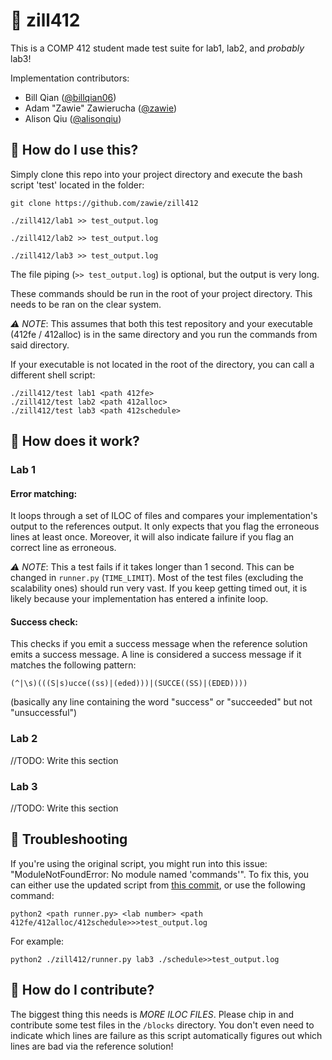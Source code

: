 # 🥒 zill412
This is a COMP 412 student made test suite for lab1, lab2, and *probably* lab3! 

Implementation contributors:
- Bill Qian ([@billqian06](https://github.com/billqian06))
- Adam "Zawie" Zawierucha ([@zawie](https://github.com/zawie))
- Alison Qiu ([@alisonqiu](https://github.com/alisonqiu))

## 🚀 How do I use this?
Simply clone this repo into your project directory and execute the bash script 'test' located in the folder:
```
git clone https://github.com/zawie/zill412
```
```
./zill412/lab1 >> test_output.log
```
```
./zill412/lab2 >> test_output.log
```
```
./zill412/lab3 >> test_output.log
```

The file piping (`>> test_output.log`) is optional, but the output is very long.

These commands should be run in the root of your project directory. This needs to be ran on the clear system.

*⚠️ NOTE*: This assumes that both this test repository and your executable (412fe / 412alloc) is in the same directory and you run the commands from said directory.


If your executable is not located in the root of the directory, you can call a different shell script:
```
./zill412/test lab1 <path 412fe>
./zill412/test lab2 <path 412alloc>
./zill412/test lab3 <path 412schedule>
```

## 🤖 How does it work?
### Lab 1
#### Error matching:
It loops through a set of ILOC of files and compares your implementation's output to the references output. 
It only expects that you flag the erroneous lines at least once.
Moreover, it will also indicate failure if you flag an correct line as erroneous.

*⚠️ NOTE*: This a test fails if it takes longer than 1 second. This can be changed in `runner.py` (`TIME_LIMIT`). Most of the test files (excluding the scalability ones) should run very vast. If you keep getting timed out, it is likely because your implementation has entered a infinite loop.

#### Success check:
This checks if you emit a success message when the reference solution emits a success message. A line is considered a success message if it matches the following pattern:
```
(^|\s)(((S|s)ucce((ss)|(eded)))|(SUCCE((SS)|(EDED))))
```

(basically any line containing the word "success" or "succeeded" but not "unsuccessful")

### Lab 2
//TODO: Write this section

### Lab 3
//TODO: Write this section

## 🔨 Troubleshooting
If you're using the original script, you might run into this issue: "ModuleNotFoundError: No module named 'commands'". To fix this, you can either use the updated script from [this commit](https://github.com/zawie/zill412/pull/3/commits/4d0d2500d0a3c12bb731dfbe55b1b47e20e40dad), or use the following command:
```
python2 <path runner.py> <lab number> <path 412fe/412alloc/412schedule>>>test_output.log
```
For example:
```
python2 ./zill412/runner.py lab3 ./schedule>>test_output.log
```

## 🧱 How do I contribute?
The biggest thing this needs is *MORE ILOC FILES*. Please chip in and contribute some test files in the `/blocks` directory. 
You don't even need to indicate which lines are failure as this script automatically figures out which lines are bad via the reference solution!
